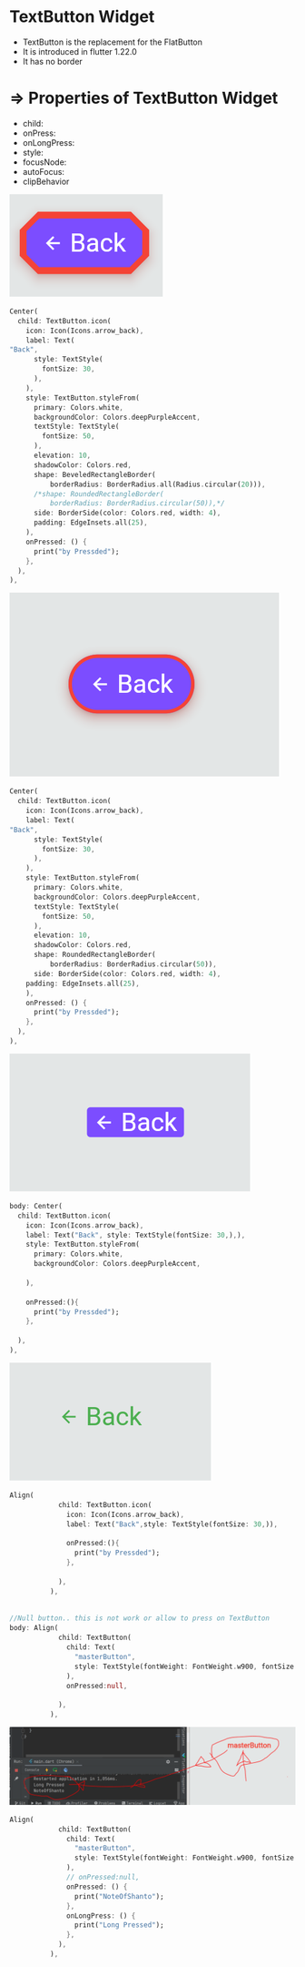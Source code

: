 # TextButton Widget

- TextButton is the replacement for the FlatButton
- It is introduced in flutter 1.22.0
- It has no border

# ⇒ Properties of TextButton Widget

- child:
- onPress:
- onLongPress:
- style:
- focusNode:
- autoFocus:
- clipBehavior

![Untitled](TextButton%20Widget%20ce040a528e1e4451a6b6814ed918c34e/Untitled.png)

```dart
Center(
  child: TextButton.icon(
    icon: Icon(Icons.arrow_back),
    label: Text(
"Back",
      style: TextStyle(
        fontSize: 30,
      ),
    ),
    style: TextButton.styleFrom(
      primary: Colors.white,
      backgroundColor: Colors.deepPurpleAccent,
      textStyle: TextStyle(
        fontSize: 50,
      ),
      elevation: 10,
      shadowColor: Colors.red,
      shape: BeveledRectangleBorder(
          borderRadius: BorderRadius.all(Radius.circular(20))),
      /*shape: RoundedRectangleBorder(
          borderRadius: BorderRadius.circular(50)),*/
      side: BorderSide(color: Colors.red, width: 4),
      padding: EdgeInsets.all(25),
    ),
    onPressed: () {
      print("by Pressded");
    },
  ),
),
```

![Untitled](TextButton%20Widget%20ce040a528e1e4451a6b6814ed918c34e/Untitled%201.png)

```dart
Center(
  child: TextButton.icon(
    icon: Icon(Icons.arrow_back),
    label: Text(
"Back",
      style: TextStyle(
        fontSize: 30,
      ),
    ),
    style: TextButton.styleFrom(
      primary: Colors.white,
      backgroundColor: Colors.deepPurpleAccent,
      textStyle: TextStyle(
        fontSize: 50,
      ),
      elevation: 10,
      shadowColor: Colors.red,
      shape: RoundedRectangleBorder(
          borderRadius: BorderRadius.circular(50)),
      side: BorderSide(color: Colors.red, width: 4),
    padding: EdgeInsets.all(25),
    ),
    onPressed: () {
      print("by Pressded");
    },
  ),
),
```

![Untitled](TextButton%20Widget%20ce040a528e1e4451a6b6814ed918c34e/Untitled%202.png)

```dart
body: Center(
  child: TextButton.icon(
    icon: Icon(Icons.arrow_back),
    label: Text("Back", style: TextStyle(fontSize: 30,),),
    style: TextButton.styleFrom(
      primary: Colors.white,
      backgroundColor: Colors.deepPurpleAccent,

    ),

    onPressed:(){
      print("by Pressded");
    },

  ),
),
```

![Untitled](TextButton%20Widget%20ce040a528e1e4451a6b6814ed918c34e/Untitled%203.png)

```dart
Align(
            child: TextButton.icon(
              icon: Icon(Icons.arrow_back),
              label: Text("Back",style: TextStyle(fontSize: 30,)),

              onPressed:(){
                print("by Pressded");
              },

            ),
          ),
```

```dart

//Null button.. this is not work or allow to press on TextButton
body: Align(
            child: TextButton(
              child: Text(
                "masterButton",
                style: TextStyle(fontWeight: FontWeight.w900, fontSize: 30, color: Colors.red),
              ),
              onPressed:null,
            
            ),
          ),
```

![Untitled](TextButton%20Widget%20ce040a528e1e4451a6b6814ed918c34e/Untitled%204.png)

```dart
Align(
            child: TextButton(
              child: Text(
                "masterButton",
                style: TextStyle(fontWeight: FontWeight.w900, fontSize: 30, color: Colors.red),
              ),
              // onPressed:null,
              onPressed: () {
                print("NoteOfShanto");
              },
              onLongPress: () {
                print("Long Pressed");
              },
            ),
          ),

```